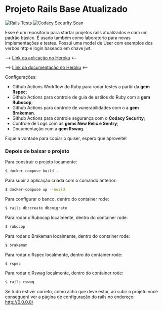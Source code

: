 # Projeto Rails Base Atualizado
[![Rails Tests](https://github.com/k41n3w/rails_base_updated/actions/workflows/ruby.yml/badge.svg?branch=main)](https://github.com/k41n3w/rails_base_updated/actions/workflows/ruby.yml) ![Codacy Security Scan](https://github.com/k41n3w/rails_base_updated/workflows/Codacy%20Security%20Scan/badge.svg)

Esse é um repositório para startar projetos rails atualizados e com um padrão básico.
É usado também como laboratorio para novas implementações e testes.
Possui uma model de User com exemplos dos verbos http e login baseado em chave jwt.

--> [Link da aplicação no Heroku](https://rails-base-updated.herokuapp.com/) <--

--> [Link da documentação no Heroku](http://rails-base-updated.herokuapp.com/api-docs/index.html) <--

Configurações:
- Github Actions Workflow do Ruby para rodar testes a partir da **gem Rspec**;
- Github Actions para controle de guia de estilos do Ruby com a **gem Rubocop**;
- Github Actions para controle de vunerabilidades com o a **gem Brakeman**.
- Github Actions para controle segurança com o **Codacy Security**;
- Controle de Logs com as  **gems New Relic e Sentry**;
- Documentação com a **gem Rswag**.

Fique a vontade para copiar o quiser, espero que aproveite!

### Depois de baixar o projeto
Para construir o projeto locamente:

```bash
$ docker-compose build .
```

Para subir a aplicação criada com o comando anterior:
```bash
$ docker-compose up --build
```

Para configurar o banco, dentro do container rode:
```bash
$ rails db:create db:migrate
```

Para rodar o Rubocop localmente, dentro do container rode:
```bash
$ rubocop
```

Para rodar o Brakeman localmente, dentro do container rode:
```bash
$ brakeman
```

Para rodar o Rspec localmente, dentro do container rode:
```bash
$ rspec
```

Para rodar o Rswag localmente, dentro do container rode:
```bash
$ rails rswag
```

Se tudo estiver correto, como acho que deve estar, ao subir o projeto você conseguerá ver a página de configuração do rails no endereço: http://0.0.0.0/
